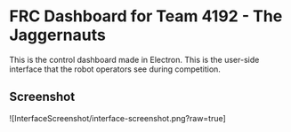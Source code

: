 # FRC Dashboard for Team 4192 - The Jaggernauts

This is the control dashboard made in Electron. This is the user-side interface that the robot operators see during competition.

## Screenshot
![InterfaceScreenshot/interface-screenshot.png?raw=true]
